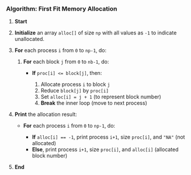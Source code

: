 
### **Algorithm: First Fit Memory Allocation**

1. **Start**

2. **Initialize** an array `alloc[]` of size `np` with all values as `-1` to indicate unallocated.

3. **For** each process `i` from `0` to `np-1`, do:

   1. **For** each block `j` from `0` to `nb-1`, do:

      * **If** `proc[i] <= block[j]`, then:

        1. Allocate process `i` to block `j`
        2. Reduce `block[j]` by `proc[i]`
        3. Set `alloc[i] = j + 1` (to represent block number)
        4. **Break** the inner loop (move to next process)

4. **Print** the allocation result:

   * **For** each process `i` from `0` to `np-1`, do:

     * **If** `alloc[i] == -1`, print process `i+1`, size `proc[i]`, and `"NA"` (not allocated)
     * **Else**, print process `i+1`, size `proc[i]`, and `alloc[i]` (allocated block number)

5. **End**

